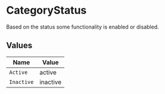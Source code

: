# CategoryStatus

Based on the status some functionality is enabled or disabled.


## Values

| Name       | Value      |
| ---------- | ---------- |
| `Active`   | active     |
| `Inactive` | inactive   |